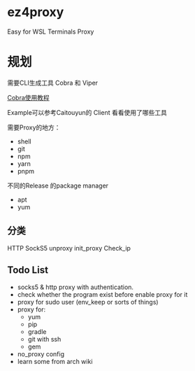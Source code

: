 # ez4proxy
Easy for WSL Terminals Proxy

# 规划
需要CLI生成工具  Cobra  和 Viper  

[Cobra使用教程](https://www.cnblogs.com/jiujuan/p/15487918.html)  

Example可以参考Caitouyun的 Client  看看使用了哪些工具  

需要Proxy的地方：
- shell
- git
- npm
- yarn
- pnpm

不同的Release 的package manager
- apt
- yum


## 分类
HTTP SockS5 unproxy init_proxy  Check_ip


## Todo List
- socks5 & http proxy with authentication.
- check whether the program exist before enable proxy for it
- proxy for sudo user (env_keep or sorts of things)
- proxy for:
	- yum
	- pip
	- gradle
	- git with ssh
	- gem
- no_proxy config
- learn some from arch wiki
